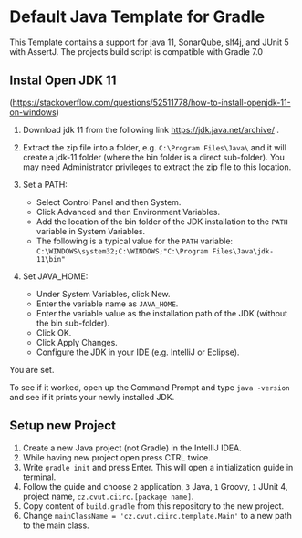 # Default Java Template for Gradle

This Template contains a support for java 11, SonarQube, slf4j, and JUnit 5 with AssertJ.
The projects build script is compatible with Gradle 7.0

## Instal Open JDK 11
(https://stackoverflow.com/questions/52511778/how-to-install-openjdk-11-on-windows)

1. Download jdk 11 from the following link https://jdk.java.net/archive/ .
1. Extract the zip file into a folder, e.g. `C:\Program Files\Java\` and it will create a jdk-11 folder (where the bin folder is a direct sub-folder). You may need Administrator privileges to extract the zip file to this location.

1. Set a PATH:
   * Select Control Panel and then System.
   * Click Advanced and then Environment Variables.
   * Add the location of the bin folder of the JDK installation to the `PATH` variable in System Variables.
   * The following is a typical value for the `PATH` variable: `C:\WINDOWS\system32;C:\WINDOWS;"C:\Program Files\Java\jdk-11\bin"`

1. Set JAVA_HOME:
   * Under System Variables, click New.
   * Enter the variable name as `JAVA_HOME`.
   * Enter the variable value as the installation path of the JDK (without the bin sub-folder).
   * Click OK.
   * Click Apply Changes.
   * Configure the JDK in your IDE (e.g. IntelliJ or Eclipse).

You are set.

To see if it worked, open up the Command Prompt and type `java -version` and see if it prints your newly installed JDK.

## Setup new Project
1. Create a new Java project (not Gradle) in the IntelliJ IDEA.
1. While having new project open press CTRL twice.
1. Write `gradle init` and press Enter. This will open a initialization guide in terminal.
1. Follow the guide and choose `2` application, `3` Java, `1` Groovy, `1` JUnit 4, project name, `cz.cvut.ciirc.[package name]`.
1. Copy content of `build.gradle` from this repository to the new project.
1. Change `mainClassName = 'cz.cvut.ciirc.template.Main'` to a new path to the main class.

